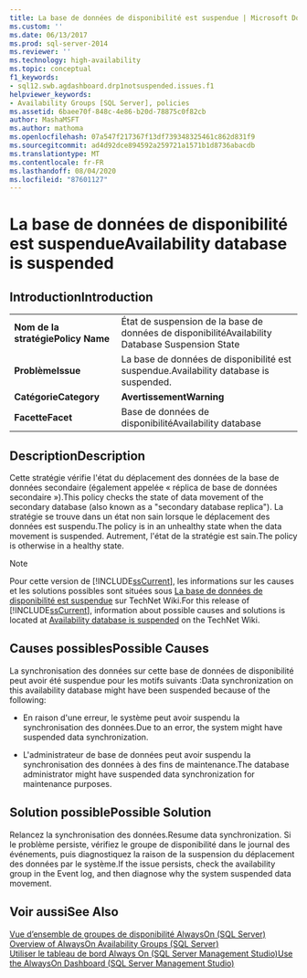 ```yaml
---
title: La base de données de disponibilité est suspendue | Microsoft Docs
ms.custom: ''
ms.date: 06/13/2017
ms.prod: sql-server-2014
ms.reviewer: ''
ms.technology: high-availability
ms.topic: conceptual
f1_keywords:
- sql12.swb.agdashboard.drp1notsuspended.issues.f1
helpviewer_keywords:
- Availability Groups [SQL Server], policies
ms.assetid: 6baee70f-848c-4e86-b20d-78875c0f82cb
author: MashaMSFT
ms.author: mathoma
ms.openlocfilehash: 07a547f217367f13df739348325461c862d831f9
ms.sourcegitcommit: ad4d92dce894592a259721a1571b1d8736abacdb
ms.translationtype: MT
ms.contentlocale: fr-FR
ms.lasthandoff: 08/04/2020
ms.locfileid: "87601127"
---
```

# <a name="availability-database-is-suspended"></a><span data-ttu-id="07882-102">La base de données de disponibilité est suspendue</span><span class="sxs-lookup"><span data-stu-id="07882-102">Availability database is suspended</span></span>
    
## <a name="introduction"></a><span data-ttu-id="07882-103">Introduction</span><span class="sxs-lookup"><span data-stu-id="07882-103">Introduction</span></span>  
  
|||  
|-|-|  
|<span data-ttu-id="07882-104">**Nom de la stratégie**</span><span class="sxs-lookup"><span data-stu-id="07882-104">**Policy Name**</span></span>|<span data-ttu-id="07882-105">État de suspension de la base de données de disponibilité</span><span class="sxs-lookup"><span data-stu-id="07882-105">Availability Database Suspension State</span></span>|  
|<span data-ttu-id="07882-106">**Problème**</span><span class="sxs-lookup"><span data-stu-id="07882-106">**Issue**</span></span>|<span data-ttu-id="07882-107">La base de données de disponibilité est suspendue.</span><span class="sxs-lookup"><span data-stu-id="07882-107">Availability database is suspended.</span></span>|  
|<span data-ttu-id="07882-108">**Catégorie**</span><span class="sxs-lookup"><span data-stu-id="07882-108">**Category**</span></span>|<span data-ttu-id="07882-109">**Avertissement**</span><span class="sxs-lookup"><span data-stu-id="07882-109">**Warning**</span></span>|  
|<span data-ttu-id="07882-110">**Facette**</span><span class="sxs-lookup"><span data-stu-id="07882-110">**Facet**</span></span>|<span data-ttu-id="07882-111">Base de données de disponibilité</span><span class="sxs-lookup"><span data-stu-id="07882-111">Availability database</span></span>|  
  
## <a name="description"></a><span data-ttu-id="07882-112">Description</span><span class="sxs-lookup"><span data-stu-id="07882-112">Description</span></span>  
 <span data-ttu-id="07882-113">Cette stratégie vérifie l'état du déplacement des données de la base de données secondaire (également appelée « réplica de base de données secondaire »).</span><span class="sxs-lookup"><span data-stu-id="07882-113">This policy checks the state of data movement of the secondary database (also known as a "secondary database replica").</span></span> <span data-ttu-id="07882-114">La stratégie se trouve dans un état non sain lorsque le déplacement des données est suspendu.</span><span class="sxs-lookup"><span data-stu-id="07882-114">The policy is in an unhealthy state when the data movement is suspended.</span></span> <span data-ttu-id="07882-115">Autrement, l'état de la stratégie est sain.</span><span class="sxs-lookup"><span data-stu-id="07882-115">The policy is otherwise in a healthy state.</span></span>  
  
> [!NOTE]  
>  <span data-ttu-id="07882-116">Pour cette version de [!INCLUDE[ssCurrent](../../../includes/sscurrent-md.md)], les informations sur les causes et les solutions possibles sont situées sous [La base de données de disponibilité est suspendue](https://go.microsoft.com/fwlink/p/?LinkId=220860) sur TechNet Wiki.</span><span class="sxs-lookup"><span data-stu-id="07882-116">For this release of [!INCLUDE[ssCurrent](../../../includes/sscurrent-md.md)], information about possible causes and solutions is located at [Availability database is suspended](https://go.microsoft.com/fwlink/p/?LinkId=220860) on the TechNet Wiki.</span></span>  
  
## <a name="possible-causes"></a><span data-ttu-id="07882-117">Causes possibles</span><span class="sxs-lookup"><span data-stu-id="07882-117">Possible Causes</span></span>  
 <span data-ttu-id="07882-118">La synchronisation des données sur cette base de données de disponibilité peut avoir été suspendue pour les motifs suivants :</span><span class="sxs-lookup"><span data-stu-id="07882-118">Data synchronization on this availability database might have been suspended because of the following:</span></span>  
  
-   <span data-ttu-id="07882-119">En raison d'une erreur, le système peut avoir suspendu la synchronisation des données.</span><span class="sxs-lookup"><span data-stu-id="07882-119">Due to an error, the system might have suspended data synchronization.</span></span>  
  
-   <span data-ttu-id="07882-120">L'administrateur de base de données peut avoir suspendu la synchronisation des données à des fins de maintenance.</span><span class="sxs-lookup"><span data-stu-id="07882-120">The database administrator might have suspended data synchronization for maintenance purposes.</span></span>  
  
## <a name="possible-solution"></a><span data-ttu-id="07882-121">Solution possible</span><span class="sxs-lookup"><span data-stu-id="07882-121">Possible Solution</span></span>  
 <span data-ttu-id="07882-122">Relancez la synchronisation des données.</span><span class="sxs-lookup"><span data-stu-id="07882-122">Resume data synchronization.</span></span> <span data-ttu-id="07882-123">Si le problème persiste, vérifiez le groupe de disponibilité dans le journal des événements, puis diagnostiquez la raison de la suspension du déplacement des données par le système.</span><span class="sxs-lookup"><span data-stu-id="07882-123">If the issue persists, check the availability group in the Event log, and then diagnose why the system suspended data movement.</span></span>  
  
## <a name="see-also"></a><span data-ttu-id="07882-124">Voir aussi</span><span class="sxs-lookup"><span data-stu-id="07882-124">See Also</span></span>  
 <span data-ttu-id="07882-125">[Vue d’ensemble de groupes de disponibilité AlwaysOn &#40;SQL Server&#41;](overview-of-always-on-availability-groups-sql-server.md) </span><span class="sxs-lookup"><span data-stu-id="07882-125">[Overview of AlwaysOn Availability Groups &#40;SQL Server&#41;](overview-of-always-on-availability-groups-sql-server.md) </span></span>  
 [<span data-ttu-id="07882-126">Utiliser le tableau de bord Always On &#40;SQL Server Management Studio&#41;</span><span class="sxs-lookup"><span data-stu-id="07882-126">Use the AlwaysOn Dashboard &#40;SQL Server Management Studio&#41;</span></span>](use-the-always-on-dashboard-sql-server-management-studio.md)  
  
  
